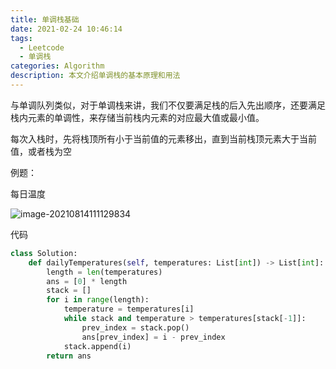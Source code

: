 ```yaml
---
title: 单调栈基础
date: 2021-02-24 10:46:14
tags:
  - Leetcode
  - 单调栈
categories: Algorithm
description: 本文介绍单调栈的基本原理和用法
---
```


与单调队列类似，对于单调栈来讲，我们不仅要满足栈的后入先出顺序，还要满足栈内元素的单调性，来存储当前栈内元素的对应最大值或最小值。

每次入栈时，先将栈顶所有小于当前值的元素移出，直到当前栈顶元素大于当前值，或者栈为空

例题：

每日温度

![image-20210814111129834](https://gitee.com/MyTypora/typorapic/raw/master/img/20210814112531.png)

代码

```python
class Solution:
    def dailyTemperatures(self, temperatures: List[int]) -> List[int]:
        length = len(temperatures)
        ans = [0] * length
        stack = []
        for i in range(length):
            temperature = temperatures[i]
            while stack and temperature > temperatures[stack[-1]]:
                prev_index = stack.pop()
                ans[prev_index] = i - prev_index
            stack.append(i)
        return ans
```